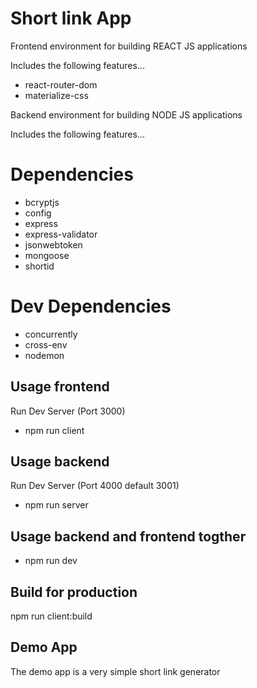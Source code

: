 # Short link App 

Frontend environment for building REACT JS applications

Includes the following features...

- react-router-dom
- materialize-css

Backend environment for building NODE JS applications

Includes the following features...

# Dependencies
- bcryptjs
- config
- express
- express-validator
- jsonwebtoken
- mongoose
- shortid
# Dev Dependencies
- concurrently
- cross-env
- nodemon

## Usage frontend

Run Dev Server (Port 3000)
  - npm run client
  
## Usage backend 
Run Dev Server (Port 4000 default 3001)
- npm run server

## Usage backend and frontend togther
- npm run dev

## Build for production

npm run client:build

## Demo App

The demo app is a very simple short link generator

